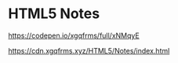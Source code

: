 # HTML5 Notes


https://codepen.io/xgqfrms/full/xNMqyE

https://cdn.xgqfrms.xyz/HTML5/Notes/index.html


